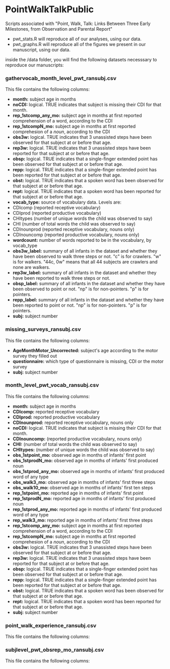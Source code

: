 # PointWalkTalkPublic
Scripts associated with "Point, Walk, Talk: Links Between Three Early Milestones, from Observation and Parental Report"

- pwt_stats.R will reproduce all of our analyses, using our data.
- pwt_graphs.R will reproduce all of the figures we present in our manuscript, using our data.

inside the /data folder, you will find the following datasets necesssary to reproduce our manuscripts:

### gathervocab_month_level_pwt_ransubj.csv
This file contains the following columns:
 - **month:** subject age in months
 - **noCDI:** logical. TRUE indicates that subject is missing their CDI for that month. 	
 - **rep_1stcomp_any_mo:** subject age in months at first reported comprehension of a word, according to the CDI
 - **rep_1stcompN_mo:** subject age in months at first reported comprehesion of a _noun_, according to the CDI
 - **obs3w:** logical. TRUE indicates that 3 unassisted steps have been observed for that subject at or before that age.
 - **rep3w:** logical. TRUE indicates that 3 unassisted steps have been reported for that subject at or before that age.
 - **obsp:** logical. TRUE indicates that a single-finger extended point has been observed for that subject at or before that age.
 - **repp:** logical. TRUE indicates that a single-finger extended point has been reported for that subject at or before that age.
 - **obst:** logical. TRUE indicates that a spoken word has been observed for that subject at or before that age.
 - **rept:** logical. TRUE indicates that a spoken word has been reported for that subject at or before that age.
 - **vocab_type:** source of vocabulary data. Levels are:
  - CDIcomp (reported receptive vocabulary)
  - CDIprod (reported productive vocabulary)
  - CHItypes (number of unique words the child was observed to say)
  - CHI (number of total words the child was observed to say)
  - CDInounprod (reported receptive vocabulary, nouns only)
  - CDInouncomp (reported productive vocabulary, nouns only)
 - **wordcount:** number of words reported to be in the vocabulary, by vocab_type
 - **obs3w_label:** summary of all infants in the dataset and whether they have been observed to walk three steps or not. "c" is for crawlers. "w" is for walkers. "44c, 0w" means that all 44 subjects are crawlers and none are walkers.
 - **rep3w_label:**	summary of all infants in the dataset and whether they have been reported to walk three steps or not.
 - **obsp_label:**	summary of all infants in the dataset and whether they have been observed to point or not. "np" is for non-pointers. "p" is for pointers.
 - **repp_label:** summary of all infants in the dataset and whether they have been reported to point or not. "np" is for non-pointers. "p" is for pointers.	
 - **subj:** subject number

### missing_surveys_ransubj.csv
This file contains the following columns:
- **AgeMonthMotor_Uncorrected:** subject's age according to the motor survey they filled out
- **questionnaire:** which type of questionnaire is missing, CDI or the motor survey
- **subj:** subject number

### month_level_pwt_vocab_ransubj.csv
This file contains the following columns:
 - **month:** subject age in months
 - **CDIcomp:** reported receptive vocabulary
 - **CDIprod:** reported productive vocabulary
 - **CDInounprod:** reported receptive vocabulary, nouns only
 - **noCDI:** logical. TRUE indicates that subject is missing their CDI for that month.
 - **CDInouncomp:** (reported productive vocabulary, nouns only)
 - **CHI:** (number of total words the child was observed to say)
 - **CHItypes:** (number of unique words the child was observed to say)
 - **obs_1stpoint_mo:** observed age in months of infants' first point	
 - **obs_1stprodN_mo:**	observed age in months of infants' first produced noun
 - **obs_1stprod_any_mo:** observed age in months of infants' first produced word of any type
 - **obs_walk3_mo:** observed age in months of infants' first three steps	
 - **obs_walk10_mo:** observed age in months of infants' first ten steps	
 - **rep_1stpoint_mo:** reported age in months of infants' first point
 - **rep_1stprodN_mo:** reported age in months of infants' first produced noun
 - **rep_1stprod_any_mo:** reported age in months of infants' first produced word of any type
 - **rep_walk3_mo:** reported age in months of infants' first three steps
 - **rep_1stcomp_any_mo:** subject age in months at first reported comprehension of a word, according to the CDI
 - **rep_1stcompN_mo:** subject age in months at first reported comprehesion of a _noun_, according to the CDI
 - **obs3w:** logical. TRUE indicates that 3 unassisted steps have been observed for that subject at or before that age.
 - **rep3w:** logical. TRUE indicates that 3 unassisted steps have been reported for that subject at or before that age.
 - **obsp:** logical. TRUE indicates that a single-finger extended point has been observed for that subject at or before that age.
 - **repp:** logical. TRUE indicates that a single-finger extended point has been reported for that subject at or before that age.
 - **obst:** logical. TRUE indicates that a spoken word has been observed for that subject at or before that age.
 - **rept:** logical. TRUE indicates that a spoken word has been reported for that subject at or before that age.
 - **subj:** subject number

### point_walk_experience_ransubj.csv
This file contains the following columns:

### subjlevel_pwt_obsrep_mo_ransubj.csv
This file contains the following columns:
